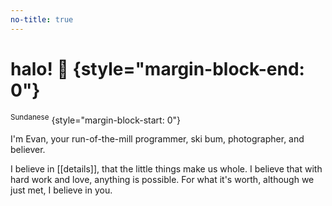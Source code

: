 ```yaml
---
no-title: true
---
```


# halo! 👋 {style="margin-block-end: 0"}

<sup>Sundanese</sup> {style="margin-block-start: 0"}

I'm Evan, your run-of-the-mill programmer, ski bum, photographer, and believer.

I believe in [[details]], that the little things make us whole. I believe that with hard work and love, anything is possible. For what it's worth, although we just met, I believe in you.